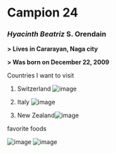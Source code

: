 # Campion 24
### *Hyacinth Beatriz* S. Orendain
**> Lives in Cararayan, Naga city**

**> Was born on December 22, 2009**

Countries I want to visit
1. Switzerland ![image](https://github.com/user-attachments/assets/8b638aa4-98eb-4440-977b-85ea65022188)

2. Italy ![image](https://github.com/user-attachments/assets/0a2ae971-60d0-4170-a99f-19bf74eca2ea)

3. New Zealand![image](https://github.com/user-attachments/assets/6906c6d4-2f0e-48b5-8ce7-a5cff083b0b2)





favorite foods


![image](https://github.com/user-attachments/assets/f15baac7-7cdf-4007-b4f1-342f194bbe0c)
![image](https://github.com/user-attachments/assets/b52c731f-0a06-4057-a1a2-a0c47fbcede6)





